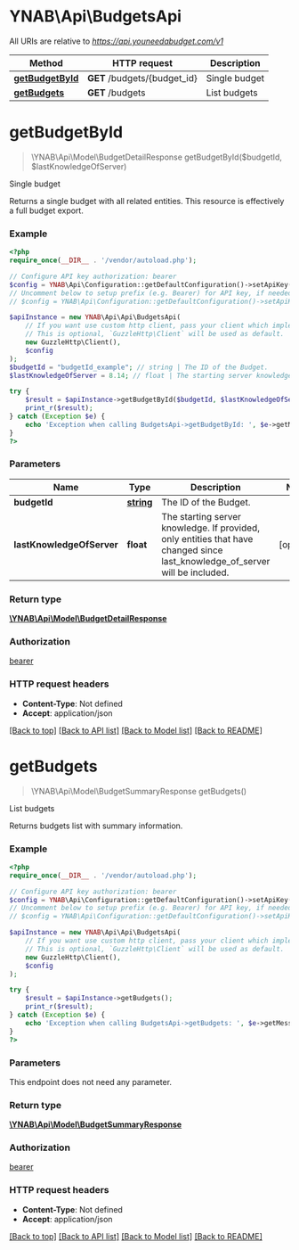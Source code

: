 # YNAB\Api\BudgetsApi

All URIs are relative to *https://api.youneedabudget.com/v1*

Method | HTTP request | Description
------------- | ------------- | -------------
[**getBudgetById**](BudgetsApi.md#getBudgetById) | **GET** /budgets/{budget_id} | Single budget
[**getBudgets**](BudgetsApi.md#getBudgets) | **GET** /budgets | List budgets


# **getBudgetById**
> \YNAB\Api\Model\BudgetDetailResponse getBudgetById($budgetId, $lastKnowledgeOfServer)

Single budget

Returns a single budget with all related entities.  This resource is effectively a full budget export.

### Example
```php
<?php
require_once(__DIR__ . '/vendor/autoload.php');

// Configure API key authorization: bearer
$config = YNAB\Api\Configuration::getDefaultConfiguration()->setApiKey('Authorization', 'YOUR_API_KEY');
// Uncomment below to setup prefix (e.g. Bearer) for API key, if needed
// $config = YNAB\Api\Configuration::getDefaultConfiguration()->setApiKeyPrefix('Authorization', 'Bearer');

$apiInstance = new YNAB\Api\Api\BudgetsApi(
    // If you want use custom http client, pass your client which implements `GuzzleHttp\ClientInterface`.
    // This is optional, `GuzzleHttp\Client` will be used as default.
    new GuzzleHttp\Client(),
    $config
);
$budgetId = "budgetId_example"; // string | The ID of the Budget.
$lastKnowledgeOfServer = 8.14; // float | The starting server knowledge.  If provided, only entities that have changed since last_knowledge_of_server will be included.

try {
    $result = $apiInstance->getBudgetById($budgetId, $lastKnowledgeOfServer);
    print_r($result);
} catch (Exception $e) {
    echo 'Exception when calling BudgetsApi->getBudgetById: ', $e->getMessage(), PHP_EOL;
}
?>
```

### Parameters

Name | Type | Description  | Notes
------------- | ------------- | ------------- | -------------
 **budgetId** | [**string**](../Model/.md)| The ID of the Budget. |
 **lastKnowledgeOfServer** | **float**| The starting server knowledge.  If provided, only entities that have changed since last_knowledge_of_server will be included. | [optional]

### Return type

[**\YNAB\Api\Model\BudgetDetailResponse**](../Model/BudgetDetailResponse.md)

### Authorization

[bearer](../../README.md#bearer)

### HTTP request headers

 - **Content-Type**: Not defined
 - **Accept**: application/json

[[Back to top]](#) [[Back to API list]](../../README.md#documentation-for-api-endpoints) [[Back to Model list]](../../README.md#documentation-for-models) [[Back to README]](../../README.md)

# **getBudgets**
> \YNAB\Api\Model\BudgetSummaryResponse getBudgets()

List budgets

Returns budgets list with summary information.

### Example
```php
<?php
require_once(__DIR__ . '/vendor/autoload.php');

// Configure API key authorization: bearer
$config = YNAB\Api\Configuration::getDefaultConfiguration()->setApiKey('Authorization', 'YOUR_API_KEY');
// Uncomment below to setup prefix (e.g. Bearer) for API key, if needed
// $config = YNAB\Api\Configuration::getDefaultConfiguration()->setApiKeyPrefix('Authorization', 'Bearer');

$apiInstance = new YNAB\Api\Api\BudgetsApi(
    // If you want use custom http client, pass your client which implements `GuzzleHttp\ClientInterface`.
    // This is optional, `GuzzleHttp\Client` will be used as default.
    new GuzzleHttp\Client(),
    $config
);

try {
    $result = $apiInstance->getBudgets();
    print_r($result);
} catch (Exception $e) {
    echo 'Exception when calling BudgetsApi->getBudgets: ', $e->getMessage(), PHP_EOL;
}
?>
```

### Parameters
This endpoint does not need any parameter.

### Return type

[**\YNAB\Api\Model\BudgetSummaryResponse**](../Model/BudgetSummaryResponse.md)

### Authorization

[bearer](../../README.md#bearer)

### HTTP request headers

 - **Content-Type**: Not defined
 - **Accept**: application/json

[[Back to top]](#) [[Back to API list]](../../README.md#documentation-for-api-endpoints) [[Back to Model list]](../../README.md#documentation-for-models) [[Back to README]](../../README.md)

